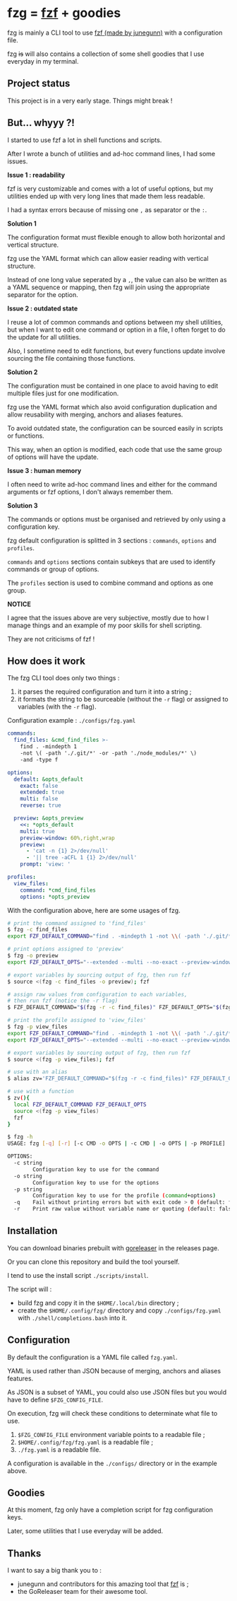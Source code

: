 # fzg = [fzf](https://github.com/junegunn/fzf) + goodies

fzg is mainly a CLI tool to use [fzf (made by junegunn)](https://github.com/junegunn/fzf) with a configuration file.

fzg <strike>is</strike> will also contains a collection of some shell goodies that I use everyday in my terminal.

## Project status

This project is in a very early stage. Things might break !

## But... whyyy ?!

I started to use fzf a lot in shell functions and scripts.

After I wrote a bunch of utilities and ad-hoc command lines, I had some issues.

**Issue 1 : readability**

fzf is very customizable and comes with a lot of useful options, but my
utilities ended up with very long lines that made them less readable.

I had a syntax errors because of missing one `,` as separator or the `:`.

**Solution 1**

The configuration format must flexible enough to allow both horizontal and vertical structure.

fzg use the YAML format which can allow easier reading with vertical structure.

Instead of one long value seperated by a `,`, the value can also be written
as a YAML sequence or mapping, then fzg will join using the appropriate separator for the option.

**Issue 2 : outdated state**

I reuse a lot of common commands and options between my shell utilities, but when I want
to edit one command or option in a file, I often forget to do the update for all utilities.

Also, I sometime need to edit functions, but every functions update involve
sourcing the file containing those functions.

**Solution 2**

The configuration must be contained in one place to avoid having to edit
multiple files just for one modification.

fzg use the YAML format which also avoid configuration duplication
and allow reusability with merging, anchors and aliases features.

To avoid outdated state, the configuration can be sourced easily in scripts or functions.

This way, when an option is modified, each code that use the same group of options will have the update.

**Issue 3 : human memory**

I often need to write ad-hoc command lines and either for the command arguments
or fzf options, I don't always remember them.

**Solution 3**

The commands or options must be organised and retrieved by only using a configuration key.

fzg default configuration is splitted in 3 sections : `commands`, `options` and `profiles`.

`commands` and `options` sections contain subkeys that are used to identify
commands or group of options.

The `profiles` section is used to combine command and options as one group.

**NOTICE**

I agree that the issues above are very subjective, mostly due to how I manage
things and an example of my poor skills for shell scripting.

They are not criticisms of fzf !

## How does it work

The fzg CLI tool does only two things :

1) it parses the required configuration and turn it into a string ;
2) it formats the string to be sourceable (without the `-r` flag)
   or assigned to variables (with the `-r` flag).


Configuration example : `./configs/fzg.yaml`

```yaml
commands:
  find_files: &cmd_find_files >-
    find . -mindepth 1
    -not \( -path './.git/*' -or -path './node_modules/*' \)
    -and -type f

options:
  default: &opts_default
    exact: false
    extended: true
    multi: false
    reverse: true

  preview: &opts_preview
    <<: *opts_default
    multi: true
    preview-window: 60%,right,wrap
    preview:
      - 'cat -n {1} 2>/dev/null'
      - '|| tree -aCFL 1 {1} 2>/dev/null'
    prompt: 'view: '

profiles:
  view_files:
    command: *cmd_find_files
    options: *opts_preview
```

With the configuration above, here are some usages of fzg.

```sh
# print the command assigned to 'find_files'
$ fzg -c find_files
export FZF_DEFAULT_COMMAND="find . -mindepth 1 -not \\( -path './.git/*' -or -path..."

# print options assigned to 'preview'
$ fzg -o preview
export FZF_DEFAULT_OPTS="--extended --multi --no-exact --preview-window=60%,right,..."

# export variables by sourcing output of fzg, then run fzf
$ source <(fzg -c find_files -o preview); fzf

# assign raw values from configuration to each variables,
# then run fzf (notice the -r flag)
$ FZF_DEFAULT_COMMAND="$(fzg -r -c find_files)" FZF_DEFAULT_OPTS="$(fzg -r -o preview)" fzf

# print the profile assigned to 'view_files'
$ fzg -p view_files
export FZF_DEFAULT_COMMAND="find . -mindepth 1 -not \\( -path './.git/*' -or -path..."
export FZF_DEFAULT_OPTS="--extended --multi --no-exact --preview-window=60%,right,..."

# export variables by sourcing output of fzg, then run fzf
$ source <(fzg -p view_files); fzf

# use with an alias
$ alias zv='FZF_DEFAULT_COMMAND="$(fzg -r -c find_files)" FZF_DEFAULT_OPTS="$(fzg -r -o preview)" fzf'

# use with a function
$ zv(){
  local FZF_DEFAULT_COMMAND FZF_DEFAULT_OPTS
  source <(fzg -p view_files)
  fzf
}
```

```sh
$ fzg -h
USAGE: fzg [-q] [-r] [-c CMD -o OPTS | -c CMD | -o OPTS | -p PROFILE]

OPTIONS:
  -c string
        Configuration key to use for the command
  -o string
        Configuration key to use for the options
  -p string
        Configuration key to use for the profile (command+options)
  -q    Fail without printing errors but with exit code > 0 (default: false)
  -r    Print raw value without variable name or quoting (default: false)
```

## Installation

You can download binaries prebuilt with [goreleaser](https://github.com/goreleaser/goreleaser/) in the releases page.

Or you can clone this repository and build the tool yourself.

I tend to use the install script `./scripts/install`.

The script will :

- build fzg and copy it in the `$HOME/.local/bin` directory ;
- create the `$HOME/.config/fzg/` directory and copy `./configs/fzg.yaml` with
  `./shell/completions.bash` into it.


## Configuration

By default the configuration is a YAML file called `fzg.yaml`.

YAML is used rather than JSON because of merging, anchors and aliases features.

As JSON is a subset of YAML, you could also use JSON files
but you would have to define `$FZG_CONFIG_FILE`.

On execution, fzg will check these conditions to determinate what file to use.

1) `$FZG_CONFIG_FILE` environment variable points to a readable file ;
2) `$HOME/.config/fzg/fzg.yaml` is a readable file ;
3) `./fzg.yaml` is a readable file.

A configuration is available in the `./configs/` directory or in the example above.

## Goodies

At this moment, fzg only have a completion script for fzg configuration keys.

Later, some utilities that I use everyday will be added.

## Thanks

I want to say a big thank you to :

- junegunn and contributors for this amazing tool that [fzf](https://github.com/junegunn/fzf) is ;
- the GoReleaser team for their awesome tool.
